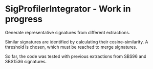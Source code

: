 # SigProfilerIntegrator - Work in progress
Generate representative signatures from different extractions.

Similar signatures are identified by calculating their cosine-similarity.
A threshold is chosen, which must be reached to merge signatures.

So far, the code was tested with previous extractions from SBS96 and SBS1536 signatures.